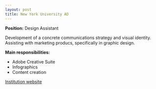 ```yaml
---
layout: post
title: New York University AD
---
```


**Position:** Design Assistant

Development of a concrete communications strategy and visual identity. Assisting with marketing producs, specifically in graphic design.

**Main responsibilities:**
- Adobe Creative Suite
- Infographics
- Content creation

[Institution website](https://nyuad.nyu.edu/en/)
